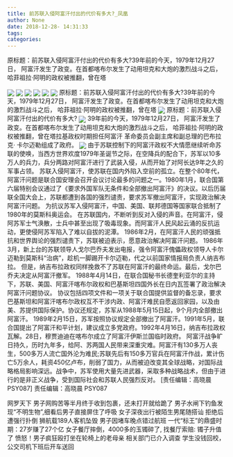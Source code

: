 ```yaml
---
title: 前苏联入侵阿富汗付出的代价有多大?_凤凰
author: None
date: 2018-12-28- 14:31:33
tags: 
categories: 
---
```

原标题：前苏联入侵阿富汗付出的代价有多大?39年前的今天，1979年12月27日， 阿富汗发生了政变。在首都喀布尔发生了动用坦克和大炮的激烈战斗之后， 哈菲祖拉·阿明的政权被推翻，曾在塔
<!-- more -->
                                
<img align="center" border="0" src="http://p1.ifengimg.com/a/2018_37/b1595fc7af57ef4_size19_w750_h172.gif" />
                                            
<img align="center" border="0" src="http://e0.ifengimg.com/05/2018/1227/D77695234410A44DAFC5B1C6CF537E199055C087_size51_w545_h331.jpeg" />
                                    
<img align="center" border="0" src="http://d.ifengimg.com/w600/e0.ifengimg.com/10/2018/1227/916C39D2292F5F3D866A6BFF9F859055518D220F_size64_w671_h366.jpeg" />
                            
<img align="center" border="0" src="http://e0.ifengimg.com/11/2018/1227/51AA3C16EF3C7BF5B968601A295DACA5934B3EC7_size51_w587_h351.jpeg" />
<img align="center" border="0" src="http://p2.ifengimg.com/a/2018_37/253d1eccaf46f38_size55_w1667_h104.jpg" />
<img align="center" border="0" src="http://p3.ifengimg.com/a/2018_49/a64cd6a00abc394_size348_w531_h705.jpg" />
原标题：前苏联入侵阿富汗付出的代价有多大?39年前的今天，1979年12月27日， 阿富汗发生了政变。在首都喀布尔发生了动用坦克和大炮的激烈战斗之后， 哈菲祖拉·阿明的政权被推翻，曾在塔
<img align="center" border="0" src="http://p0.ifengimg.com/a/2018_51/b8efb7a0a266d7b_size229_w600_h755.jpg" />
原标题：前苏联入侵阿富汗付出的代价有多大?
<img align="center" border="0" src="http://p3.ifengimg.com/a/2018_50/8f2d1a9637ac61d_size107_w750_h230.gif" />
39年前的今天，1979年12月27日， 阿富汗发生了政变。在首都喀布尔发生了动用坦克和大炮的激烈战斗之后， 哈菲祖拉·阿明的政权被推翻，曾在塔拉基政权时期担任阿富汗 革命委员会副主席和副总理的巴布拉克· 卡尔迈勒组成了政府。
<img align="center" border="0" src="http://p2.ifengimg.com/a/2016/0810/204c433878d5cf9size1_w16_h16.png" />
由于苏联控制下的阿富汗政权不大情愿继续听命苏联的使唤，当西方世界欢度1979年圣诞节之际，在空降兵的配合下，苏军以10多万人的兵力，兵分两路对阿富汗进行了武装入侵，从而开始了对阿长达9年之久的军事占领。
苏联入侵阿富汗，使苏联在国内外陷入空前的孤立。在整个80年代，阿富汗问题是联合国安理会召开会议讨论最多的问题之一。1980年1月，联合国第六届特别会议通过了《要求外国军队无条件和全部撤出阿富汗》的决议。以后历届联全国大会上，苏联都遭到各国的强烈谴责，要求苏军撤出阿富汗，实现政治解决阿富汗问题。
为抗议苏军入侵阿富汗，中国、美国、联邦德国等国家联合抵制了1980年的莫斯科奥运会。
在苏联国内，不断听到反对入侵的声音。在阿富汗，侵阿苏军士气涣散，士兵中甚至出现了吸毒现象。而阿富汗人民风起云涌的反抗运动，更使侵阿苏军陷入了难以自拔的泥潭。
1986年2月，在阿富汗人民的顽强抵抗和世界舆论的强烈谴责下，苏联被迫表示，愿意政治解决阿富汗问题。
1986年3月，新上台的苏联领导人戈尔巴乔夫发出电报，强令阿富汗傀儡政权领导人卡尔迈勒到莫斯科“治病”，趁机一脚踢开卡尔迈勒，代之以前国家情报局负责人纳吉布拉。
但是，纳吉布拉政权同样挽救不了苏联在阿富汗的最终命运。最后，戈尔巴乔夫决定从阿富汗撤军。
1988年4月14日，在联合国秘书长德奎利亚尔的主持下，苏联、美国、阿富汗喀布尔政权和巴基斯坦四国外长在日内瓦签署了政治解决阿富汗问题协议。
协议包括四项文件和一项关于联合国提供监督的备忘录，要求巴基斯坦和阿富汗喀布尔政权互不干涉内政、阿富汗难民自愿返回家园，以及由美、苏提供国际保护。协议还规定，苏军从1988年5月15日起，9个月内全部撤出阿富汗。
1989年2月15日，苏军按照协议规定全部撤出了阿富汗。1991年5月，联合国提出了阿富汗和平计划，建议成立多党政府。1992年4月16日，纳吉布拉政权瓦解。28日，穆贾迪迪在喀布尔成立了阿富汗伊斯兰国临时政府。
阿富汗战争旷日持久，历时九年多，给阿、苏两国人民带来深重灾难。阿富汗有130多万人丧生，500多万人流亡国外沦为难民;苏联先后有150多万官兵在阿富汗作战，累计伤亡5万余人，耗资450亿卢布，削弱了国力，从而被迫改变其全球战略，对国际战略格局影响深远。战争中，苏军使用大量先进武器，采取多种战略战术，但由于进行的是非正义战争，受到国际社会和苏联人民强烈反对。
                                [责任编辑：高晓晨                                    PSY087]                            
                                责任编辑：高晓晨                                    PSY087                            
                                                            
网罗天下
男子网购苦等半月终于收到包裹，还未打开就给跪了
男子水闸下钓鱼发现“不明生物”,细看后男子直接屏住了呼吸
女子深夜出行被陌生男尾随搭讪 拒绝后遭强行扑倒
狮航载189人客机坠毁 男子因堵车晚点错过航班
一代“标王”的鼎盛时期：27岁赚了27个亿
女子餐厅摔倒，4000多的玉镯碎了, 找餐厅索赔: 镯子升值了
愤怒！男子疯狂殴打坐在轮椅上的老母亲 相关部门已介入调查
学生没钱回校，公交司机下班后开车送回
